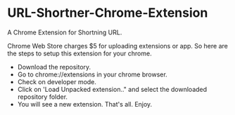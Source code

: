 # URL-Shortner-Chrome-Extension
A Chrome Extension for Shortning URL.

Chrome Web Store charges $5 for uploading extensions or app. So here are the steps to setup this extension for your chrome.

* Download the repository.
* Go to chrome://extensions in your chrome browser.
* Check on developer mode.
* Click on 'Load Unpacked extension.." and select the downloaded repository folder.
* You will see a new extension. That's all. Enjoy.
